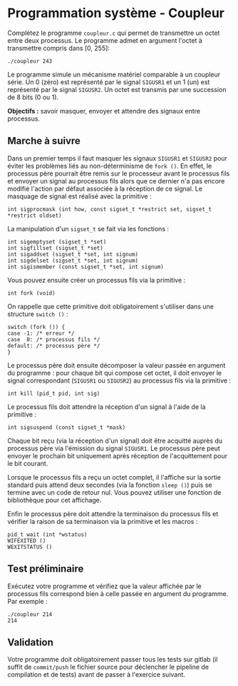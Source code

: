 # Programmation système - Coupleur

Complétez le programme `coupleur.c` qui permet de transmettre un octet entre deux processus.
Le programme admet en argument l'octet à transmettre compris dans [0, 255]:

    ./coupleur 243

Le programme simule un mécanisme matériel comparable à un coupleur série.
Un 0 (zéro) est représenté par le signal `SIGUSR1` et un 1 (un) est représenté par le signal `SIGUSR2`.
Un octet est transmis par une succession de 8 bits (0 ou 1).

**Objectifs :** savoir masquer, envoyer et attendre des signaux entre processus.

## Marche à suivre

Dans un premier temps il faut masquer les signaux `SIGUSR1` et `SIGUSR2` pour éviter les problèmes liés au non-déterminisme de `fork ()`.
En effet, le processus père pourrait être remis sur le processeur avant le processus fils et envoyer un signal au processus fils alors que ce dernier n'a pas encore modifié l'action par défaut associée à la réception de ce signal.
Le masquage de signal est réalisé avec la primitive :

    int sigprocmask (int how, const sigset_t *restrict set, sigset_t *restrict oldset)

La manipulation d'un `sigset_t` se fait via les fonctions :

    int sigemptyset (sigset_t *set)
    int sigfillset (sigset_t *set)
    int sigaddset (sigset_t *set, int signum)
    int sigdelset (sigset_t *set, int signum)
    int sigismember (const sigset_t *set, int signum)

Vous pouvez ensuite créer un processus fils via la primitive :

    int fork (void)

On rappelle que cette primitive doit obligatoirement s'utiliser dans une structure `switch ()` :

    switch (fork ()) {
    case -1: /* erreur */
    case  0: /* processus fils */
    default: /* processus père */
    }

Le processus père doit ensuite décomposer la valeur passée en argument du programme : pour chaque bit qui compose cet octet, il doit envoyer le signal correspondant (`SIGUSR1` ou `SIGUSR2`) au processus fils via la primitive :

    int kill (pid_t pid, int sig)

Le processus fils doit attendre la réception d'un signal à l'aide de la primitive :

    int sigsuspend (const sigset_t *mask)

Chaque bit reçu (via la réception d'un signal) doit être acquitté auprès du processus père via l'émission du signal `SIGUSR1`.
Le processus père peut envoyer le prochain bit uniquement après réception de l'acquittement pour le bit courant.

Lorsque le processus fils a reçu un octet complet, il l'affiche sur la sortie standard puis attend deux secondes (via la fonction `sleep ()`) puis se termine avec un code de retour nul.
Vous pouvez utiliser une fonction de bibliothèque pour cet affichage.

Enfin le processus père doit attendre la terminaison du processus fils et vérifier la raison de sa terminaison via la primitive et les macros :

    pid_t wait (int *wstatus)
    WIFEXITED ()
    WEXITSTATUS ()

## Test préliminaire

Exécutez votre programme et vérifiez que la valeur affichée par le processus fils correspond bien à celle passée en argument du programme.
Par exemple :

    ./coupleur 214
    214

## Validation

Votre programme doit obligatoirement passer tous les tests sur gitlab (il suffit de `commit/push` le fichier source pour déclencher le pipeline de compilation et de tests) avant de passer à l'exercice suivant.
